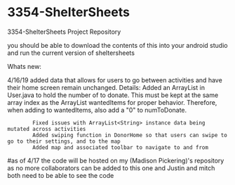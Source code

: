 # 3354-ShelterSheets
3354-ShelterSheets Project Repository


you should be able to download the contents of this into your android studio and run the current version of sheltersheets

Whats new:

  4/16/19   added data that allows for users to go between activities and have their home screen remain unchanged.
        Details:
            Added an ArrayList<String> in User.java to hold the number of <dontation item name> to donate. This must be kept at the same               array index as the ArrayList<String> wantedItems for proper behavior. Therefore, when adding to wantedItems, also add a "0" to 
            numToDonate.
  
            Fixed issues with ArrayList<String> instance data being mutated across activities
            Added swiping function in DonorHome so that users can swipe to go to their settings, and to the map
            Added map and associated toolbar to navigate to and from
  
  #as of 4/17 the code will be hosted on my (Madison Pickering)'s repository as no more collaborators can be added to this one and Justin and mitch both need to be able to see the code
